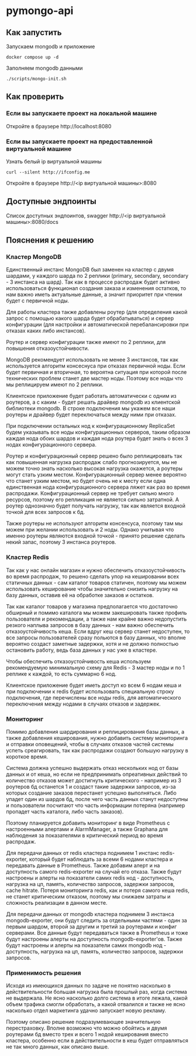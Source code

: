 # pymongo-api

## Как запустить

Запускаем mongodb и приложение

```shell
docker compose up -d
```

Заполняем mongodb данными

```shell
./scripts/mongo-init.sh
```

## Как проверить

### Если вы запускаете проект на локальной машине

Откройте в браузере http://localhost:8080

### Если вы запускаете проект на предоставленной виртуальной машине

Узнать белый ip виртуальной машины

```shell
curl --silent http://ifconfig.me
```

Откройте в браузере http://<ip виртуальной машины>:8080

## Доступные эндпоинты

Список доступных эндпоинтов, swagger http://<ip виртуальной машины>:8080/docs

## Пояснения к решению

### Кластер MongoDB

Единственный инстанс MongoDB был заменен на кластер с двумя шардами, у каждого шарда по 2 реплики (primary, secondary, secondary - 3 инстанса на шард). Так как в процессе распродаж будет активно использоваться функционал создания заказа и изменения остатков, то нам важно иметь актуальные данные, а значит приоритет при чтении будет с первичной ноды.

Для работы кластера также добавлены роутер (для определения какой запрос с помощью какого шарда будет обрабатываться) и сервер конфигурации (для настройки и автоматической перебалансировки при отказах каких либо инстансов).

Роутер и сервер конфигурации также имеют по 2 реплики, для повышения отказоустойчивости.

MongoDB рекомендует использовать не менее 3 инстансов, так как используется алгоритм консеснуса при отказах первичной ноды. Если будет первичная и вторичная, то вероятна ситуация при которой после технических проблем станет две мастер ноды. Поэтому все ноды что мы реплицируем имеют по 2 реплики.

Клиентское приложение будет работать автоматически с одним из роутеров, а с каким - будет решать драйвер mongodb из клиентской библиотеки mongodb. В строке подключения мы укажем все наши роутеры и драйвер будет переключаться между ними при отказах.

При подключении остальных нод к конфигурационному ReplicaSet будем указывать все ноды конфигурационных серверов, таким образом каждая нода обоих шардов и каждая нода роутера будет знать о всех 3 нодах конфигурационного сервера.

Роутер и конфигурационный сервер решено было реплицировать так как повышенная нагрузка распродаж слабо прогнозируется, мы не можем точно знать насколько высокая нагрузка окажется, а роутеры могут стать узким местом. Конфигурационный сервер менее вероятно что станет узким местом, но будет очень не к месту если одна единственная нода конфигурационного сервера ляжет как раз во время распродажи. Конфигурационный сервер не требует сильно много ресурсов, поэтому его репликация не является сильно затратной. А роутер однозначно будет получать нагрузку, так как является входной точкой для всех запросов к бд.

Также роутеры не используют алгоритм консенсуса, поэтому там мы можем при желании использовать и 2 ноды. Однако учитывая что именно роутеры являются входной точкой - принято решение сделать некий запас, поэтому 3 инстанса роутеров.

### Кластер Redis

Так как у нас онлайн магазин и нужно обеспечить отказоустойчивость во время распродаж, то решено сделать упор на кешировании всех статичных данных - сам каталог товаров статичен, поэтому мы можем использовать кеширование чтобы значительно снизить нагрузку на базу данных, оставив её на обработке заказов и остатков.

Так как каталог товаров у магазина предполагается что достаточно обширный и помимо каталога мы можем закешировать также профиль пользователя и  рекомендации, а также нам крайне важно недопустить резкого наплыва запросов в базу данных - нам важно обеспечить отказоустойчивость кеша. Если вдруг кеш сервер станет недоступен, то все запросы пользователей сразу польются в базу данных, что вполне вероятно создаст заметные задержки, хотя и не должно полностью остановить работу, ведь база данных у нас уже в кластере.

Чтобы обеспечить отказоустойчивость кеша используем рекомендуемую минимальную схему для Redis - 3 мастер ноды и по 1 реплике к каждой, то есть суммарно 6 нод.

Клиентское приложение будет иметь доступ ко всем 6 нодам кеша и при подключении к redis будет использовать специальную строку подключения, где перечислены все ноды redis, для автоматического переключения между нодами в случаях отказов и задержек.

### Мониторинг

Помимо добавления шардирования и реплицирования базы данных, а также добавления кеширования, нужно добавить систему мониторинга и отправки оповещений, чтобы в случаях отказов частей системы успеть среагировать, так как распродажи создают большую нагрузку в короткое время.

Система должна успешно выдержать отказ нескольких нод от базы данных и от кеша, но если не предпринимать опреативных действий то количество отказов может достигнуть критического - например из 3 роутеров бд останется 1 и создаст такие задержки запросов, из-за которых создание заказов перестанет успешно выполняться. Либо упадет один из шардов бд, после чего часть данных станут недоступны и пользователи посчитают что часть информации потеряна (например пропадет часть каталога, либо часть заказов).

Поэтому планируется добавить мониторинг в виде Prometheus с настроенными алертами и AlarmManager, а также Graphana для наблюдения за показателями в критический период во время распродаж.

Для передачи данных от redis кластера поднимем 1 инстанс redis-exporter, который будет наблюдать за всеми 6 нодами кластера и передавать данные в Prometheus. Также добавим алерт и на доступность самого redis-exporter на случай его отказа. Также будут настроены и алерты на показатели самих redis нод - доступность, нагрузка на цп, память, количество запросов, задержки запросов, cache hitrate. Потеря мониторинга redis, как и потеря самого кеша redis, не станет критическим отказом, поэтому мы снижаем затраты и сложность реализации в данном месте.

Для передачи данных от mongodb кластера поднимем 3 инстанса mongodb-exporter, они будут следить за отдельными частями - один за первым шардом, второй за другим и третий за роутерами и конфиг серверами. Все данные будут передаваться также в Prometheus и тоже будут настроены алерты на доступность mongodb-exporter'ов. Также будут настроены и алерты на показатели самих mongodb нод - доступность, нагрузка на цп, память, количество запросов, задержки запросов.

### Применимость решения

Исходя из имеющихся данных по задаче не понятно насколько в действительности большая нагрузка была прошлый раз, когда система не выдержала. Не ясно насколько долго система в итоге лежала, какой объем трафика смогли обработать, а какой отвалился и также не ясно насколько отдел маркетинга удачно запускает новую рекламу.

Поэтому описано решение подразумевающее значительную перестраховку. Вполне возможно что можно обойтись и двумя роутерами бд вместо трех и всего 1 нодой кеширования вместо кластера, особенно если в действительности в кеш будет отправляться не так много данных, как описано выше.

